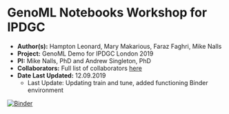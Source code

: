 # GenoML Notebooks Workshop for IPDGC 

- **Author(s):** Hampton Leonard, Mary Makarious, Faraz Faghri, Mike Nalls
-  **Project:** GenoML Demo for IPDGC London 2019 
- **PI:** Mike Nalls, PhD and Andrew Singleton, PhD
- **Collaborators:** Full list of collaborators [here](https://genoml.github.io/)
- **Date Last Updated:** 12.09.2019
	- Last Update: Updating train and tune, added functioning Binder environment

[![Binder](https://mybinder.org/badge_logo.svg)](https://mybinder.org/v2/gh/neurogenetics/talks/master?urlpath=lab?filepath=GenoML_IPDGC%2FGenoML_IPDGC_Demo.ipynb)
